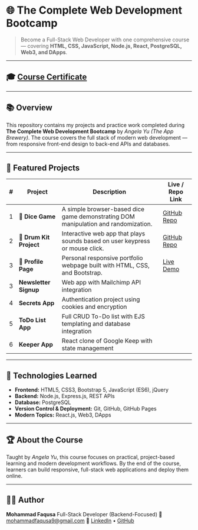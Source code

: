 # 🌐 The Complete Web Development Bootcamp

> Become a Full-Stack Web Developer with one comprehensive course — covering **HTML, CSS, JavaScript, Node.js, React, PostgreSQL, Web3, and DApps**.
---
## 🎓 [Course Certificate](https://www.udemy.com/certificate/UC-b52bc4ba-3fca-4859-85ab-c65c0eeaa43c/)
---

## 📚 Overview

This repository contains my projects and practice work completed during **The Complete Web Development Bootcamp** by *Angela Yu (The App Brewery)*.
The course covers the full stack of modern web development — from responsive front-end design to back-end APIs and databases.

---

## 🧩 Featured Projects

| # | Project                 | Description                                                                        | Live / Repo Link                                               |
| - | ----------------------- | ---------------------------------------------------------------------------------- | -------------------------------------------------------------- |
| 1 | 🎲 **Dice Game**        | A simple browser-based dice game demonstrating DOM manipulation and randomization. | [GitHub Repo](https://github.com/mohammad0faqusa/DiceGame)     |
| 2 | 🥁 **Drum Kit Project** | Interactive web app that plays sounds based on user keypress or mouse click.       | [GitHub Repo](https://github.com/mohammad0faqusa/Drum-Project) |
| 3 | 👤 **Profile Page**     | Personal responsive portfolio webpage built with HTML, CSS, and Bootstrap.         | [Live Demo](https://mohammad0faqusa.github.io/Profile-Page/)   |
| 3 | **Newsletter Signup** | Web app with Mailchimp API integration                            | |
| 4 | **Secrets App**       | Authentication project using cookies and encryption               |    |
| 5 | **ToDo List App**     | Full CRUD To-Do list with EJS templating and database integration |  |
| 6 | **Keeper App**        | React clone of Google Keep with state management                  |   |

---

## 🧠 Technologies Learned

* **Frontend:** HTML5, CSS3, Bootstrap 5, JavaScript (ES6), jQuery
* **Backend:** Node.js, Express.js, REST APIs
* **Database:** PostgreSQL
* **Version Control & Deployment:** Git, GitHub, GitHub Pages
* **Modern Topics:** React.js, Web3, DApps

---

## 🏆 About the Course

Taught by *Angela Yu*, this course focuses on practical, project-based learning and modern development workflows.
By the end of the course, learners can build responsive, full-stack web applications and deploy them online.

---

## 👨‍💻 Author

**Mohammad Faqusa**
Full-Stack Developer (Backend-Focused)
📧 [mohammadfaqusa9@gmail.com](mailto:mohammadfaqusa9@gmail.com)
🔗 [LinkedIn](https://www.linkedin.com/in/mohammad-faqusa/) • [GitHub](https://github.com/mohammad-faqusa)

